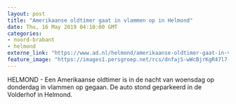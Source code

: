 ```yaml
---
layout: post
title: "Amerikaanse oldtimer gaat in vlammen op in Helmond"
date: Thu, 16 May 2019 04:10:00 GMT
categories: 
- noord-brabant 
- helmond 
externe_link: "https://www.ad.nl/helmond/amerikaanse-oldtimer-gaat-in-vlammen-op-in-helmond~a99597a6/"
feature_image: "https://images1.persgroep.net/rcs/dnfajS-wWcBjrKgR47l7--NW-QM/diocontent/148490049/_fitwidth/400/?appId=21791a8992982cd8da851550a453bd7f&quality=0.7"
---
```


HELMOND - Een Amerikaanse oldtimer is in de nacht van woensdag op donderdag in vlammen op gegaan. De auto stond geparkeerd in de Volderhof in Helmond.
